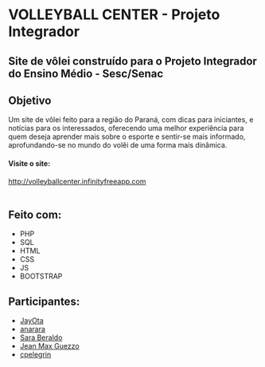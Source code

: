 # VOLLEYBALL CENTER - Projeto Integrador
## Site de vôlei construído para o Projeto Integrador do Ensino Médio - Sesc/Senac
<h2>Objetivo</h2>
<p>Um site de vôlei feito para a região do Paraná, com dicas para iniciantes, e notícias para os interessados, oferecendo uma melhor experiência para quem deseja aprender mais sobre o esporte e sentir-se mais informado, aprofundando-se no mundo do volêi de uma forma mais dinâmica.</p>
  <h4>Visite o site:</h4> <a href="http://volleyballcenter.infinityfreeapp.com/Routes/index.php">http://volleyballcenter.infinityfreeapp.com</a>
</br></br>
<h2>Feito com: </h2>
<ul>
  <li>PHP</li>
  <li>SQL</li>
  <li>HTML</li>
  <li>CSS</li>
  <li>JS</li>
  <li>BOOTSTRAP</li>
</ul>

<h2>Participantes: </h2>
<ul>
  <li><a href="https://github.com/JayOta">JayOta</a></li>
  <li><a href="https://github.com/anarara">anarara</a></li>
  <li><a href="https://github.com/SaraBeraldo">Sara Beraldo</a></li>
  <li><a href="https://github.com/JMaxGuezzo">Jean Max Guezzo</a></li>
  <li><a href="https://github.com/cpelegrin">cpelegrin</a></li>
</ul>
